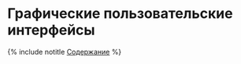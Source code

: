# Графические пользовательские интерфейсы

{% include notitle [Содержание](_includes/toc-table.md) %}